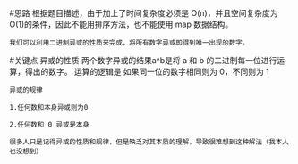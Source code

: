 #思路
    根据题目描述，由于加上了时间复杂度必须是 O(n)，并且空间复杂度为 O(1)的条件，因此不能用排序方法，也不能使用 map 数据结构。
    
    我们可以利用二进制异或的性质来完成，将所有数字异或即得到唯一出现的数字。

#关键点
    异或的性质 两个数字异或的结果a^b是将 a 和 b 的二进制每一位进行运算，得出的数字。 运算的逻辑是 如果同一位的数字相同则为 0，不同则为 1
    
    异或的规律
    
    1.任何数和本身异或则为0
    
    2.任何数和 0 异或是本身
    
    很多人只是记得异或的性质和规律，但是缺乏对其本质的理解，导致很难想到这种解法（我本人也没想到）